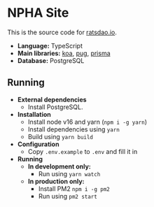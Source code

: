 # NPHA Site

This is the source code for [ratsdao.io](https://ratsdao.io/).

- **Language:** TypeScript
- **Main libraries:** [koa](https://www.npmjs.com/package/koa), [pug](https://www.npmjs.com/package/handlebars), [prisma](https://www.npmjs.com/package/prisma)
- **Database:** PostgreSQL

## Running

- **External dependencies**
  - Install PostgreSQL.
- **Installation**
  - Install node v16 and yarn (`npm i -g yarn`)
  - Install dependencies using `yarn`
  - Build using `yarn build`
- **Configuration**
  - Copy `.env.example` to `.env` and fill it in
- **Running**
  - **In development only:**
    - Run using  `yarn watch`
  - **In production only:**
    - Install PM2 `npm i -g pm2`
    - Run using `pm2 start`